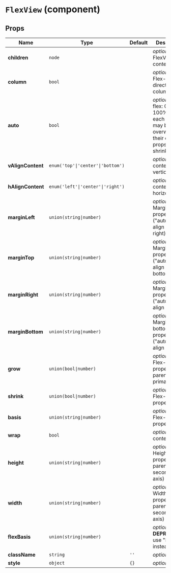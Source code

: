 `FlexView` (component)
======================



Props
-----

|Name|Type|Default|Description
|----|----|-------|-----------
|**children**|<code>node</code>||*optional*. FlexView content
|**column**|<code>bool</code>||*optional*. Flex-direction: column
|**auto**|<code>bool</code>||*optional*. Set flex: 0 0 100% NOTE: each property may be overwritten by their own props (grow, shrink, basis)
|**vAlignContent**|<code>enum('top'&#124;'center'&#124;'bottom')</code>||*optional*. Align content vertically
|**hAlignContent**|<code>enum('left'&#124;'center'&#124;'right')</code>||*optional*. Align content horizontally
|**marginLeft**|<code>union(string&#124;number)</code>||*optional*. Margin-left property ("auto" to align self right)
|**marginTop**|<code>union(string&#124;number)</code>||*optional*. Margin-top property ("auto" to align self bottom)
|**marginRight**|<code>union(string&#124;number)</code>||*optional*. Margin-right property ("auto" to align self left)
|**marginBottom**|<code>union(string&#124;number)</code>||*optional*. Margin-bottom property ("auto" to align self top)
|**grow**|<code>union(bool&#124;number)</code>||*optional*. Flex-grow property (for parent primary axis)
|**shrink**|<code>union(bool&#124;number)</code>||*optional*. Flex-shrink property
|**basis**|<code>union(string&#124;number)</code>||*optional*. Flex-basis property
|**wrap**|<code>bool</code>||*optional*. Wrap content
|**height**|<code>union(string&#124;number)</code>||*optional*. Height property (for parent secondary axis)
|**width**|<code>union(string&#124;number)</code>||*optional*. Width property (for parent secondary axis)
|**flexBasis**|<code>union(string&#124;number)</code>||*optional*. **DEPRECATED**: use "basis" instead
|**className**|<code>string</code>|`''`|*optional*. 
|**style**|<code>object</code>|`{}`|*optional*. 